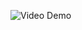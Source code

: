 ![Video Demo](https://cdn.discordapp.com/attachments/1277223395238608937/1277223621479104575/de3a1e4f803b27bc10f38febd1143110.jpg?ex=66cc62b1&is=66cb1131&hm=0269abfc9d39db961628e8a5bade9fe9280ed0141362e1b625d2deb75c552bad&)